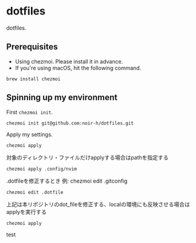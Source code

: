 # dotfiles
dotfiles.

## Prerequisites
- Using chezmoi. Please install it in advance.
- If you're using macOS, hit the following command.

```
brew install chezmoi
```

## Spinning up my environment

First `chezmoi init`.

```
chezmoi init git@github.com:noir-h/dotfiles.git
```

Apply my settings.

```
chezmoi apply
```

対象のディレクトリ・ファイルだけapplyする場合はpathを指定する

```
chezmoi apply .config/nvim
```

.dotfileを修正するとき
例: chezmoi edit .gitconfig
```
chezmoi edit .dotfile
```
上記は本リポジトリのdot_fileを修正する、localの環境にも反映させる場合はapplyを実行する
```
chezmoi apply
```

test
